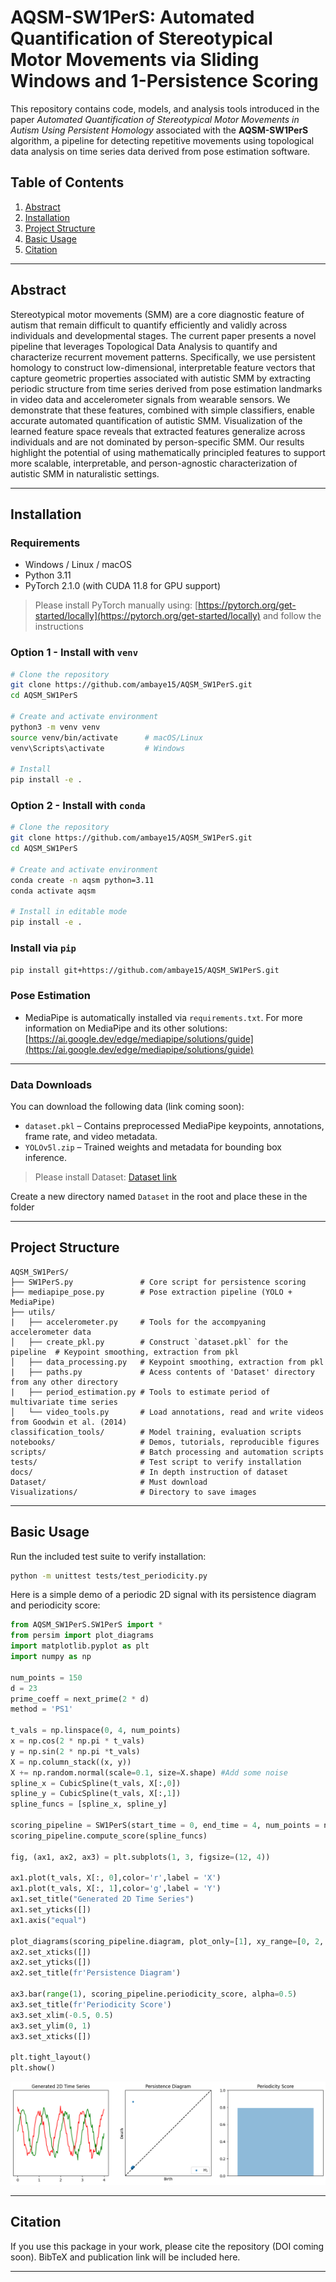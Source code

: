 
# AQSM-SW1PerS: Automated Quantification of Stereotypical Motor Movements via Sliding Windows and 1-Persistence Scoring

This repository contains code, models, and analysis tools introduced in the paper *Automated Quantification of Stereotypical Motor Movements in Autism Using Persistent Homology* associated with the **AQSM-SW1PerS** algorithm, a pipeline for detecting repetitive movements using topological data analysis on time series data derived from pose estimation software.

## Table of Contents
1. [Abstract](#abstract)
2. [Installation](#installation)
3. [Project Structure](#structure)
4. [Basic Usage](#usage)
5. [Citation](#citation)

---

<a name="abstract"></a>
## Abstract

Stereotypical motor movements (SMM) are a core diagnostic feature of autism that remain difficult to quantify efficiently and validly across individuals and developmental stages. The current paper presents a novel pipeline that leverages Topological Data Analysis to quantify and characterize recurrent movement patterns. Specifically, we use persistent homology to construct low-dimensional, interpretable feature vectors that capture geometric properties associated with autistic SMM by extracting periodic structure from time series derived from pose estimation landmarks in video data and accelerometer signals from wearable sensors. We demonstrate that these features, combined with simple classifiers, enable accurate automated quantification of autistic SMM. Visualization of the learned feature space reveals that extracted features generalize across individuals and are not dominated by person-specific SMM. Our results highlight the potential of using mathematically principled features to support more scalable, interpretable, and person-agnostic characterization of autistic SMM in naturalistic settings.

---

<a name="installation"></a>
## Installation

### Requirements
- Windows / Linux / macOS
- Python 3.11
- PyTorch 2.1.0 (with CUDA 11.8 for GPU support)
> Please install PyTorch manually using: [https://pytorch.org/get-started/locally](https://pytorch.org/get-started/locally) and follow the instructions


### Option 1 - Install with `venv`
```bash
# Clone the repository
git clone https://github.com/ambaye15/AQSM_SW1PerS.git
cd AQSM_SW1PerS

# Create and activate environment
python3 -m venv venv
source venv/bin/activate      # macOS/Linux
venv\Scripts\activate         # Windows

# Install 
pip install -e .
```

### Option 2 - Install with `conda`
```bash
# Clone the repository
git clone https://github.com/ambaye15/AQSM_SW1PerS.git
cd AQSM_SW1PerS

# Create and activate environment
conda create -n aqsm python=3.11
conda activate aqsm

# Install in editable mode
pip install -e .
```

### Install via `pip`
```bash
pip install git+https://github.com/ambaye15/AQSM_SW1PerS.git
```

### Pose Estimation
- MediaPipe is automatically installed via `requirements.txt`. For more information on MediaPipe and its other solutions: [https://ai.google.dev/edge/mediapipe/solutions/guide](https://ai.google.dev/edge/mediapipe/solutions/guide)

---

### Data Downloads

You can download the following data (link coming soon):
- `dataset.pkl` – Contains preprocessed MediaPipe keypoints, annotations, frame rate, and video metadata.
- `YOLOv5l.zip` – Trained weights and metadata for bounding box inference.

> Please install Dataset: [Dataset link]()

Create a new directory named `Dataset` in the root and place these in the folder

---

<a name="structure"></a>
## Project Structure

```
AQSM_SW1PerS/
├── SW1PerS.py               # Core script for persistence scoring
├── mediapipe_pose.py        # Pose extraction pipeline (YOLO + MediaPipe)
├── utils/
|   ├── accelerometer.py     # Tools for the accompyaning accelerometer data
│   ├── create_pkl.py        # Construct `dataset.pkl` for the pipeline  # Keypoint smoothing, extraction from pkl
│   ├── data_processing.py   # Keypoint smoothing, extraction from pkl
|   ├── paths.py             # Acess contents of 'Dataset' directory from any other directory
|   ├── period_estimation.py # Tools to estimate period of multivariate time series
│   └── video_tools.py       # Load annotations, read and write videos from Goodwin et al. (2014)
classification_tools/        # Model training, evaluation scripts
notebooks/                   # Demos, tutorials, reproducible figures
scripts/                     # Batch processing and automation scripts
tests/                       # Test script to verify installation
docs/                        # In depth instruction of dataset
Dataset/                     # Must download
Visualizations/              # Directory to save images
```

---

<a name="usage"></a>
## Basic Usage

Run the included test suite to verify installation:

```bash
python -m unittest tests/test_periodicity.py
```

Here is a simple demo of a periodic 2D signal with its persistence diagram and periodicity score:

```python
from AQSM_SW1PerS.SW1PerS import *
from persim import plot_diagrams
import matplotlib.pyplot as plt
import numpy as np

num_points = 150
d = 23
prime_coeff = next_prime(2 * d)
method = 'PS1'

t_vals = np.linspace(0, 4, num_points)
x = np.cos(2 * np.pi * t_vals)
y = np.sin(2 * np.pi *t_vals)
X = np.column_stack((x, y))
X += np.random.normal(scale=0.1, size=X.shape) #Add some noise
spline_x = CubicSpline(t_vals, X[:,0])
spline_y = CubicSpline(t_vals, X[:,1])
spline_funcs = [spline_x, spline_y]

scoring_pipeline = SW1PerS(start_time = 0, end_time = 4, num_points = num_points, method = method, d = d, prime_coeff = prime_coeff)
scoring_pipeline.compute_score(spline_funcs)

fig, (ax1, ax2, ax3) = plt.subplots(1, 3, figsize=(12, 4))

ax1.plot(t_vals, X[:, 0],color='r',label = 'X')
ax1.plot(t_vals, X[:, 1],color='g',label = 'Y')
ax1.set_title("Generated 2D Time Series")
ax1.set_yticks([])
ax1.axis("equal")

plot_diagrams(scoring_pipeline.diagram, plot_only=[1], xy_range=[0, 2, 0, 2], ax = ax2)
ax2.set_xticks([])
ax2.set_yticks([])
ax2.set_title(fr'Persistence Diagram')

ax3.bar(range(1), scoring_pipeline.periodicity_score, alpha=0.5)
ax3.set_title(fr'Periodicity Score')
ax3.set_xlim(-0.5, 0.5)
ax3.set_ylim(0, 1)
ax3.set_xticks([])

plt.tight_layout()
plt.show()    

```

![Time Series Demo](Visualizations/demo_time_series.png)

---

<a name="citation"></a>
## Citation

If you use this package in your work, please cite the repository (DOI coming soon). BibTeX and publication link will be included here.

---
